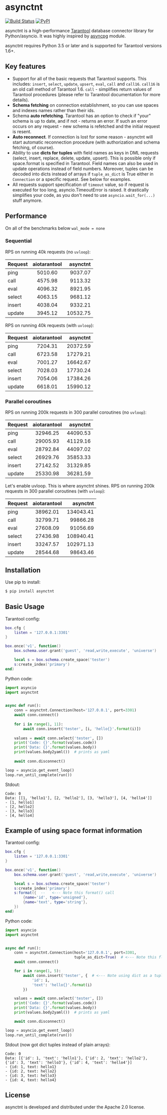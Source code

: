 # asynctnt

[![Build Status](https://travis-ci.org/igorcoding/asynctnt.svg?branch=master)](https://travis-ci.org/igorcoding/asynctnt)
[![PyPI](https://img.shields.io/pypi/v/asynctnt.svg)](https://pypi.python.org/pypi/asynctnt)


asynctnt is a high-performance [Tarantool](https://tarantool.org/) database 
connector library for Python/asyncio. It was highly inspired by 
[asyncpg](https://github.com/MagicStack/asyncpg) module.

asynctnt requires Python 3.5 or later and is supported for Tarantool 
versions 1.6+.

## Key features

* Support for all of the basic requests that Tarantool supports. This includes:
  `insert`, `select`, `update`, `upsert`, `eval`, `call` and `call16`. 
  `call16` is an old call method of Tarantool 1.6. `call` - simplifies return
  values of Tarantool procedures (please refer to Tarantool documentation 
  for more details).
* **Schema fetching** on connection establishment, so you can use spaces and 
  indexes names rather than their ids.
* Schema **auto refetching**. Tarantool has an option to check if "your" schema 
  is up to date, and if not - returns an error. If such an error occurs on any 
  request - new schema is refetched and the initial request is resent.
* **Auto reconnect**. If connection is lost for some reason - asynctnt will 
  start automatic reconnection procedure (with authorization and schema 
  fetching, of course).
* Ability to use **dicts for tuples** with field names as keys in DML requests 
  (select, insert, replace, delete, update, upsert). This is possible only 
  if space.format is specified in Tarantool. Field names can also be used 
  in update operations instead of field numbers. Moreover, tuples can be 
  decoded into dicts instead of arrays if `tuple_as_dict` is True either in
  `Connection` or a specific request. See below for examples.
* All requests support specification of `timeout` value, so if request is 
  executed for too long, asyncio.TimeoutError is raised. It drastically
  simplifies your code, as you don't need to use `asyncio.wait_for(...)`
  stuff anymore.
  
## Performance

On all of the benchmarks below `wal_mode = none` 

### Sequential

RPS on running 40k requests (no `uvloop`):

| Request       | aiotarantool  | asynctnt  |
| ------------- |:-------------:| ---------:|
| ping          | 5010.60       | 9037.07   |
| call          | 4575.98       | 9113.32   |
| eval          | 4096.32       | 8921.95   |
| select        | 4063.15       | 9681.12   |
| insert        | 4038.04       | 9332.21   |
| update        | 3945.12       | 10532.75  |


RPS on running 40k requests (with `uvloop`):

| Request       | aiotarantool  | asynctnt  |
| ------------- |:-------------:| ---------:|
| ping          | 7204.31       | 20372.59  |
| call          | 6723.58       | 17279.21  |
| eval          | 7001.27       | 16642.67  |
| select        | 7028.03       | 17730.24  |
| insert        | 7054.06       | 17384.26  |
| update        | 6618.01       | 15990.12  |


### Parallel coroutines

RPS on running 200k requests in 300 parallel coroutines (no `uvloop`):

| Request       | aiotarantool  | asynctnt  |
| ------------- |:-------------:| ---------:|
| ping          | 32946.25      | 44090.53  |
| call          | 29005.93      | 41129.16  |
| eval          | 28792.84      | 44097.02  |
| select        | 26929.76      | 35853.33  |
| insert        | 27142.52      | 31329.85  |
| update        | 25330.98      | 36281.59  |


Let's enable uvloop. This is where asynctnt shines.
RPS on running 200k requests in 300 parallel coroutines (with `uvloop`):


| Request       | aiotarantool  | asynctnt   |
| ------------- |:-------------:| ----------:|
| ping          | 38962.01      | 134043.41  |
| call          | 32799.71      | 99866.28   |
| eval          | 27608.09      | 91056.69   |
| select        | 27436.98      | 108940.41  |
| insert        | 33247.57      | 102971.13  |
| update        | 28544.68      | 98643.46   |

  
## Installation
Use pip to install:
```bash
$ pip install asynctnt
```


## Basic Usage

Tarantool config:

```lua
box.cfg {
    listen = '127.0.0.1:3301'
}

box.once('v1', function()
    box.schema.user.grant('guest', 'read,write,execute', 'universe')

    local s = box.schema.create_space('tester')
    s:create_index('primary')
end)
```

Python code:
```python
import asyncio
import asynctnt


async def run():
    conn = asynctnt.Connection(host='127.0.0.1', port=3301)
    await conn.connect()
    
    for i in range(1, 11):
        await conn.insert('tester', [i, 'hello{}'.format(i)])
        
    values = await conn.select('tester', [])
    print('Code: {}'.format(values.code))
    print('Data: {}'.format(values.body))
    print(values.body2yaml())  # prints as yaml
    
    await conn.disconnect()

loop = asyncio.get_event_loop()
loop.run_until_complete(run())
```

Stdout:
```
Code: 0
Data: [[1, 'hello1'], [2, 'hello2'], [3, 'hello3'], [4, 'hello4']]
- [1, hello1]
- [2, hello2]
- [3, hello3]
- [4, hello4]
```


## Example of using space format information

Tarantool config:

```lua
box.cfg {
    listen = '127.0.0.1:3301'
}

box.once('v1', function()
    box.schema.user.grant('guest', 'read,write,execute', 'universe')

    local s = box.schema.create_space('tester')
    s:create_index('primary')
    s:format({  --   <--- Note this format() call
        {name='id', type='unsigned'},
        {name='text', type='string'},
    })
end)
```


Python code:
```python
import asyncio
import asynctnt


async def run():
    conn = asynctnt.Connection(host='127.0.0.1', port=3301, 
                               tuple_as_dict=True)  # <--- Note this flag
    await conn.connect()

    for i in range(1, 5):
        await conn.insert('tester', {  # <--- Note using dict as a tuple
            'id': i,
            'text': 'hello{}'.format(i)
        })

    values = await conn.select('tester', [])
    print('Code: {}'.format(values.code))
    print('Data: {}'.format(values.body))
    print(values.body2yaml())  # prints as yaml

    await conn.disconnect()

loop = asyncio.get_event_loop()
loop.run_until_complete(run())
```

Stdout (now got dict tuples instead of plain arrays):
```
Code: 0
Data: [{'id': 1, 'text': 'hello1'}, {'id': 2, 'text': 'hello2'}, {'id': 3, 'text': 'hello3'}, {'id': 4, 'text': 'hello4'}]
- {id: 1, text: hello1}
- {id: 2, text: hello2}
- {id: 3, text: hello3}
- {id: 4, text: hello4}
```

## License
asynctnt is developed and distributed under the Apache 2.0 license.
